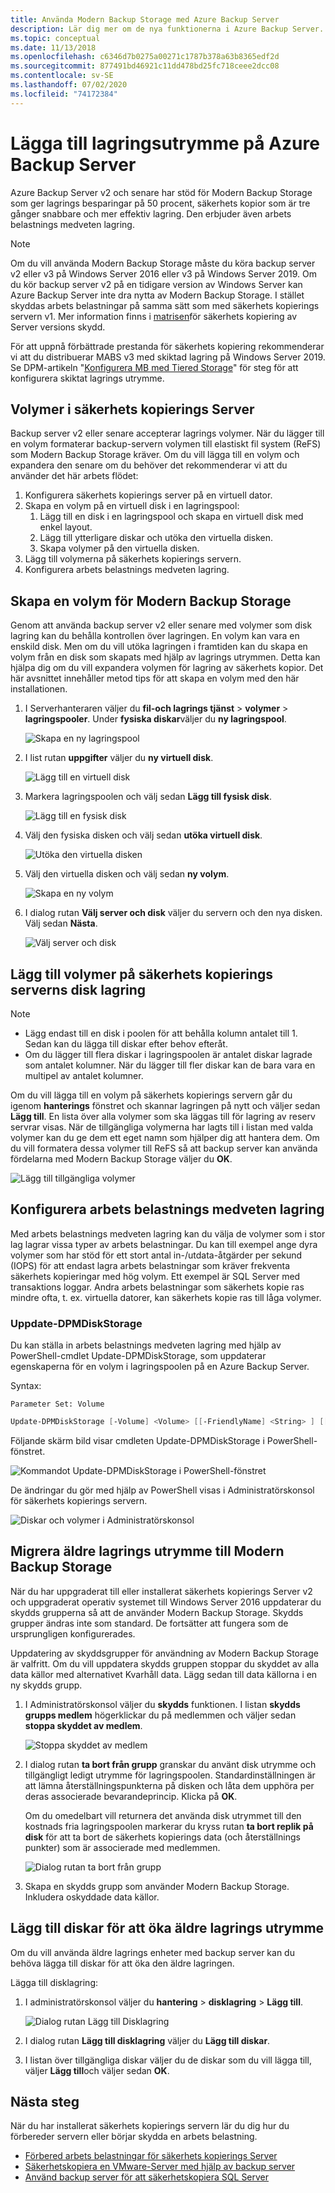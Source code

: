 ```yaml
---
title: Använda Modern Backup Storage med Azure Backup Server
description: Lär dig mer om de nya funktionerna i Azure Backup Server. Den här artikeln beskriver hur du uppgraderar installationen av säkerhets kopierings servern.
ms.topic: conceptual
ms.date: 11/13/2018
ms.openlocfilehash: c6346d7b0275a00271c1787b378a63b8365edf2d
ms.sourcegitcommit: 877491bd46921c11dd478bd25fc718ceee2dcc08
ms.contentlocale: sv-SE
ms.lasthandoff: 07/02/2020
ms.locfileid: "74172384"
---
```

# <a name="add-storage-to-azure-backup-server"></a>Lägga till lagringsutrymme på Azure Backup Server

Azure Backup Server v2 och senare har stöd för Modern Backup Storage som ger lagrings besparingar på 50 procent, säkerhets kopior som är tre gånger snabbare och mer effektiv lagring. Den erbjuder även arbets belastnings medveten lagring.

> [!NOTE]
> Om du vill använda Modern Backup Storage måste du köra backup server v2 eller v3 på Windows Server 2016 eller v3 på Windows Server 2019.
> Om du kör backup server v2 på en tidigare version av Windows Server kan Azure Backup Server inte dra nytta av Modern Backup Storage. I stället skyddas arbets belastningar på samma sätt som med säkerhets kopierings servern v1. Mer information finns i [matrisen](backup-mabs-protection-matrix.md)för säkerhets kopiering av Server versions skydd.
>
> För att uppnå förbättrade prestanda för säkerhets kopiering rekommenderar vi att du distribuerar MABS v3 med skiktad lagring på Windows Server 2019. Se DPM-artikeln "[Konfigurera MB med Tiered Storage](https://docs.microsoft.com/system-center/dpm/add-storage?view=sc-dpm-2019#set-up-mbs-with-tiered-storage)" för steg för att konfigurera skiktat lagrings utrymme.

## <a name="volumes-in-backup-server"></a>Volymer i säkerhets kopierings Server

Backup server v2 eller senare accepterar lagrings volymer. När du lägger till en volym formaterar backup-servern volymen till elastiskt fil system (ReFS) som Modern Backup Storage kräver. Om du vill lägga till en volym och expandera den senare om du behöver det rekommenderar vi att du använder det här arbets flödet:

1. Konfigurera säkerhets kopierings server på en virtuell dator.
2. Skapa en volym på en virtuell disk i en lagringspool:
    1. Lägg till en disk i en lagringspool och skapa en virtuell disk med enkel layout.
    2. Lägg till ytterligare diskar och utöka den virtuella disken.
    3. Skapa volymer på den virtuella disken.
3. Lägg till volymerna på säkerhets kopierings servern.
4. Konfigurera arbets belastnings medveten lagring.

## <a name="create-a-volume-for-modern-backup-storage"></a>Skapa en volym för Modern Backup Storage

Genom att använda backup server v2 eller senare med volymer som disk lagring kan du behålla kontrollen över lagringen. En volym kan vara en enskild disk. Men om du vill utöka lagringen i framtiden kan du skapa en volym från en disk som skapats med hjälp av lagrings utrymmen. Detta kan hjälpa dig om du vill expandera volymen för lagring av säkerhets kopior. Det här avsnittet innehåller metod tips för att skapa en volym med den här installationen.

1. I Serverhanteraren väljer du **fil-och lagrings tjänst**  >  **volymer**  >  **lagringspooler**. Under **fysiska diskar**väljer du **ny lagringspool**.

    ![Skapa en ny lagringspool](./media/backup-mabs-add-storage/mabs-add-storage-1.png)

2. I list rutan **uppgifter** väljer du **ny virtuell disk**.

    ![Lägg till en virtuell disk](./media/backup-mabs-add-storage/mabs-add-storage-2.png)

3. Markera lagringspoolen och välj sedan **Lägg till fysisk disk**.

    ![Lägg till en fysisk disk](./media/backup-mabs-add-storage/mabs-add-storage-3.png)

4. Välj den fysiska disken och välj sedan **utöka virtuell disk**.

    ![Utöka den virtuella disken](./media/backup-mabs-add-storage/mabs-add-storage-4.png)

5. Välj den virtuella disken och välj sedan **ny volym**.

    ![Skapa en ny volym](./media/backup-mabs-add-storage/mabs-add-storage-5.png)

6. I dialog rutan **Välj server och disk** väljer du servern och den nya disken. Välj sedan **Nästa**.

    ![Välj server och disk](./media/backup-mabs-add-storage/mabs-add-storage-6.png)

## <a name="add-volumes-to-backup-server-disk-storage"></a>Lägg till volymer på säkerhets kopierings serverns disk lagring

> [!NOTE]
>
> - Lägg endast till en disk i poolen för att behålla kolumn antalet till 1. Sedan kan du lägga till diskar efter behov efteråt.
> - Om du lägger till flera diskar i lagringspoolen är antalet diskar lagrade som antalet kolumner. När du lägger till fler diskar kan de bara vara en multipel av antalet kolumner.

Om du vill lägga till en volym på säkerhets kopierings servern går du igenom **hanterings** fönstret och skannar lagringen på nytt och väljer sedan **Lägg till**. En lista över alla volymer som ska läggas till för lagring av reserv servrar visas. När de tillgängliga volymerna har lagts till i listan med valda volymer kan du ge dem ett eget namn som hjälper dig att hantera dem. Om du vill formatera dessa volymer till ReFS så att backup server kan använda fördelarna med Modern Backup Storage väljer du **OK**.

![Lägg till tillgängliga volymer](./media/backup-mabs-add-storage/mabs-add-storage-7.png)

## <a name="set-up-workload-aware-storage"></a>Konfigurera arbets belastnings medveten lagring

Med arbets belastnings medveten lagring kan du välja de volymer som i stor lag lagrar vissa typer av arbets belastningar. Du kan till exempel ange dyra volymer som har stöd för ett stort antal in-/utdata-åtgärder per sekund (IOPS) för att endast lagra arbets belastningar som kräver frekventa säkerhets kopieringar med hög volym. Ett exempel är SQL Server med transaktions loggar. Andra arbets belastningar som säkerhets kopie ras mindre ofta, t. ex. virtuella datorer, kan säkerhets kopie ras till låga volymer.

### <a name="update-dpmdiskstorage"></a>Uppdate-DPMDiskStorage

Du kan ställa in arbets belastnings medveten lagring med hjälp av PowerShell-cmdlet Update-DPMDiskStorage, som uppdaterar egenskaperna för en volym i lagringspoolen på en Azure Backup Server.

Syntax:

`Parameter Set: Volume`

```powershell
Update-DPMDiskStorage [-Volume] <Volume> [[-FriendlyName] <String> ] [[-DatasourceType] <VolumeTag[]> ] [-Confirm] [-WhatIf] [ <CommonParameters>]
```

Följande skärm bild visar cmdleten Update-DPMDiskStorage i PowerShell-fönstret.

![Kommandot Update-DPMDiskStorage i PowerShell-fönstret](./media/backup-mabs-add-storage/mabs-add-storage-8.png)

De ändringar du gör med hjälp av PowerShell visas i Administratörskonsol för säkerhets kopierings servern.

![Diskar och volymer i Administratörskonsol](./media/backup-mabs-add-storage/mabs-add-storage-9.png)

## <a name="migrate-legacy-storage-to-modern-backup-storage"></a>Migrera äldre lagrings utrymme till Modern Backup Storage

När du har uppgraderat till eller installerat säkerhets kopierings Server v2 och uppgraderat operativ systemet till Windows Server 2016 uppdaterar du skydds grupperna så att de använder Modern Backup Storage. Skydds grupper ändras inte som standard. De fortsätter att fungera som de ursprungligen konfigurerades.

Uppdatering av skyddsgrupper för användning av Modern Backup Storage är valfritt. Om du vill uppdatera skydds gruppen stoppar du skyddet av alla data källor med alternativet Kvarhåll data. Lägg sedan till data källorna i en ny skydds grupp.

1. I Administratörskonsol väljer du **skydds** funktionen. I listan **skydds grupps medlem** högerklickar du på medlemmen och väljer sedan **stoppa skyddet av medlem**.

   ![Stoppa skyddet av medlem](https://docs.microsoft.com/system-center/dpm/media/upgrade-to-dpm-2016/dpm-2016-stop-protection1.png)

2. I dialog rutan **ta bort från grupp** granskar du använt disk utrymme och tillgängligt ledigt utrymme för lagringspoolen. Standardinställningen är att lämna återställningspunkterna på disken och låta dem upphöra per deras associerade bevarandeprincip. Klicka på **OK**.

   Om du omedelbart vill returnera det använda disk utrymmet till den kostnads fria lagringspoolen markerar du kryss rutan **ta bort replik på disk** för att ta bort de säkerhets kopierings data (och återställnings punkter) som är associerade med medlemmen.

   ![Dialog rutan ta bort från grupp](https://docs.microsoft.com/system-center/dpm/media/upgrade-to-dpm-2016/dpm-2016-retain-data.png)

3. Skapa en skydds grupp som använder Modern Backup Storage. Inkludera oskyddade data källor.

## <a name="add-disks-to-increase-legacy-storage"></a>Lägg till diskar för att öka äldre lagrings utrymme

Om du vill använda äldre lagrings enheter med backup server kan du behöva lägga till diskar för att öka den äldre lagringen.

Lägga till disklagring:

1. I administratörskonsol väljer du **hantering**  >  **disklagring**  >  **Lägg till**.

    ![Dialog rutan Lägg till Disklagring](https://docs.microsoft.com/system-center/dpm/media/upgrade-to-dpm-2016/dpm-2016-add-disk-storage.png)

2. I dialog rutan **Lägg till disklagring** väljer du **Lägg till diskar**.

3. I listan över tillgängliga diskar väljer du de diskar som du vill lägga till, väljer **Lägg till**och väljer sedan **OK**.

## <a name="next-steps"></a>Nästa steg

När du har installerat säkerhets kopierings servern lär du dig hur du förbereder servern eller börjar skydda en arbets belastning.

- [Förbered arbets belastningar för säkerhets kopierings Server](backup-azure-microsoft-azure-backup.md)
- [Säkerhetskopiera en VMware-Server med hjälp av backup server](backup-azure-backup-server-vmware.md)
- [Använd backup server för att säkerhetskopiera SQL Server](backup-azure-sql-mabs.md)
